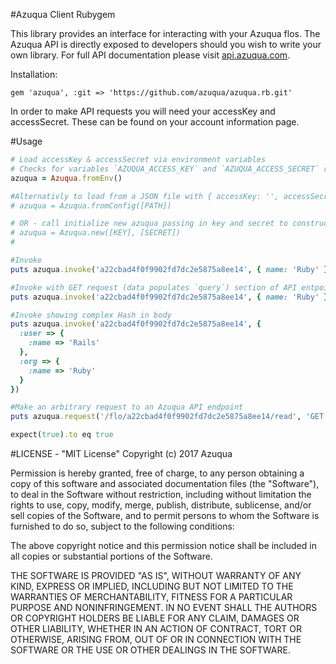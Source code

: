 #Azuqua Client Rubygem

This library provides an interface for interacting with your Azuqua flos.
The Azuqua API is directly exposed to developers should you wish to write your own library.
For full API documentation please visit <a href="https://api.azuqua.com">api.azuqua.com</a>.

Installation:
```
gem 'azuqua', :git => 'https://github.com/azuqua/azuqua.rb.git'
```

In order to make API requests you will need your accessKey and accessSecret.
These can be found on your account information page. 

#Usage

```ruby
# Load accessKey & accessSecret via environment variables
# Checks for variables `AZUQUA_ACCESS_KEY` and `AZUQUA_ACCESS_SECRET` respectivly
azuqua = Azuqua.fromEnv()

#Alternativly to load from a JSON file with { accessKey: '', accessSecret: '' }
# azuqua = Azuqua.fromConfig([PATH])

# OR - call initialize new azuqua passing in key and secret to constructor
# azuqua = Azuqua.new([KEY], [SECRET])
#

#Invoke 
puts azuqua.invoke('a22cbad4f0f9902fd7dc2e5875a8ee14', { name: 'Ruby' })

#Invoke with GET request (data populates `query`) section of API entpoint Flo
puts azuqua.invoke('a22cbad4f0f9902fd7dc2e5875a8ee14', { name: 'Ruby' }, 'GET')

#Invoke showing complex Hash in body
puts azuqua.invoke('a22cbad4f0f9902fd7dc2e5875a8ee14', {
  :user => {
    :name => 'Rails'
  },
  :org => {
    :name => 'Ruby'
  }
})

#Make an arbitrary request to an Azuqua API endpoint
puts azuqua.request('/flo/a22cbad4f0f9902fd7dc2e5875a8ee14/read', 'GET', { orgId: 18 })

expect(true).to eq true
```

#LICENSE - "MIT License"
Copyright (c) 2017 Azuqua

Permission is hereby granted, free of charge, to any person obtaining a copy
of this software and associated documentation files (the "Software"), to deal
in the Software without restriction, including without limitation the rights
to use, copy, modify, merge, publish, distribute, sublicense, and/or sell
copies of the Software, and to permit persons to whom the Software is
furnished to do so, subject to the following conditions:

The above copyright notice and this permission notice shall be included in
all copies or substantial portions of the Software.

THE SOFTWARE IS PROVIDED "AS IS", WITHOUT WARRANTY OF ANY KIND, EXPRESS OR
IMPLIED, INCLUDING BUT NOT LIMITED TO THE WARRANTIES OF MERCHANTABILITY,
FITNESS FOR A PARTICULAR PURPOSE AND NONINFRINGEMENT. IN NO EVENT SHALL THE
AUTHORS OR COPYRIGHT HOLDERS BE LIABLE FOR ANY CLAIM, DAMAGES OR OTHER
LIABILITY, WHETHER IN AN ACTION OF CONTRACT, TORT OR OTHERWISE, ARISING FROM,
OUT OF OR IN CONNECTION WITH THE SOFTWARE OR THE USE OR OTHER DEALINGS IN
THE SOFTWARE.
